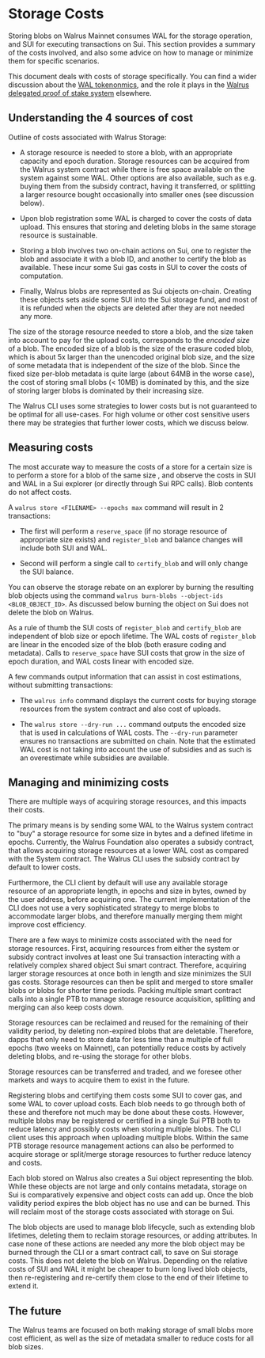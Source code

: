 # Storage Costs

Storing blobs on Walrus Mainnet consumes WAL for the storage operation, and SUI for executing
transactions on Sui. This section provides a summary of the costs involved, and also some
advice on how to manage or minimize them for specific scenarios.

This document deals with costs of storage specifically. You can find a wider discussion about
the [WAL tokenonmics](https://www.walrus.xyz/wal-token), and the role it plays in the
[Walrus delegated proof of stake system](../walrus.pdf) elsewhere.

## Understanding the 4 sources of cost

Outline of costs associated with Walrus Storage:

- A storage resource is needed to store a blob, with an appropriate capacity and epoch duration.
  Storage resources can be acquired from the Walrus system contract while there is free space
  available on the system against some WAL. Other options are also available, such as e.g. buying
  them from the subsidy contract, having it transferred, or splitting a larger resource bought
  occasionally into smaller ones (see discussion below).

- Upon blob registration some WAL is charged to cover the costs of data upload. This ensures that
  storing and deleting blobs in the same storage resource is sustainable.

- Storing a blob involves two on-chain actions on Sui, one to register the blob and associate it
  with a blob ID, and another to certify the blob as available. These incur some Sui gas costs in
  SUI to cover the costs of computation.

- Finally, Walrus blobs are represented as Sui objects on-chain. Creating these objects sets aside
  some SUI into the Sui storage fund, and most of it is refunded when the objects are deleted after
  they are not needed any more.

The size of the storage resource needed to store a blob, and the size taken into account to pay
for the upload costs, corresponds to the *encoded size* of a
blob. The encoded size of a blob is the size of the erasure coded blob, which is about 5x larger
than the unencoded original blob size, and the size of some metadata that is independent of the
size of the blob. Since the fixed size per-blob metadata is quite large (about 64MB in the worse
case), the cost of storing small blobs (< 10MB) is dominated by this, and the size of storing
larger blobs is dominated by their increasing size.

The Walrus CLI uses some strategies to lower costs but is not guaranteed to be optimal for all
use-cases. For high volume or other cost sensitive users there may be strategies that further
lower costs, which we discuss below.

## Measuring costs

The most accurate way to measure the costs of a store for a certain size is to perform a store
for a blob of the same size , and observe the costs in SUI and WAL in a Sui explorer (or directly
through Sui RPC calls). Blob contents do not affect costs.

A `walrus store <FILENAME> --epochs max` command will result in 2 transactions:

- The first will perform a `reserve_space` (if no storage resource of appropriate size exists)
  and `register_blob` and balance changes will include both SUI and WAL.

- Second will perform a single call to `certify_blob` and will only change the SUI balance.

You can observe the storage rebate on an explorer by burning the resulting blob objects
using the command `walrus burn-blobs --object-ids <BLOB_OBJECT_ID>`. As discussed below
burning the object on Sui does not delete the blob on Walrus.

As a rule of thumb the SUI costs of `register_blob` and `certify_blob` are independent of
blob size or epoch lifetime. The WAL costs of `register_blob` are linear in the encoded size of
the blob (both erasure coding and metadata). Calls to `reserve_space` have SUI costs that
grow in the size of epoch duration, and WAL costs linear with encoded size.

A few commands output information that can assist in cost estimations, without submitting
transactions:

- The `walrus info` command displays the current costs for buying storage resources from the
  system contract and also cost of uploads.

- The `walrus store --dry-run ...` command outputs the encoded size that is used in calculations
  of WAL costs. The `--dry-run` parameter ensures no transactions are submitted on chain. Note
  that the estimated WAL cost is not taking into account the use of subsidies and as such is
  an overestimate while subsidies are available.

## Managing and minimizing costs

There are multiple ways of acquiring storage resources, and this impacts their costs.

The primary means is by sending some WAL to the Walrus system contract to "buy" a storage resource
for some size in bytes and a defined lifetime in epochs. Currently, the Walrus Foundation also
operates a subsidy contract, that allows acquiring storage resources at a lower WAL cost as
compared with the System contract. The Walrus CLI uses the subsidy contract by default to lower
costs.

Furthermore, the CLI client by default will use any available storage resource of an
appropriate length, in epochs and size in bytes, owned by the user address, before acquiring one.
The current implementation of the CLI does not use a very sophisticated strategy to merge
blobs to accommodate larger blobs, and therefore manually merging them might improve cost
efficiency.

<!-- TODO(): Document a tool to help with split / merge of storage resources. -->

There are a few ways to minimize costs associated with the need for storage resources. First,
acquiring resources from either the system or subsidy contract involves at least one Sui
transaction interacting with a relatively complex shared object Sui smart contract. Therefore,
acquiring larger storage resources at once both in length and size minimizes the SUI gas costs.
Storage resources can then be split and merged to store smaller blobs or blobs for shorter time
periods. Packing multiple smart contract calls into a single PTB to manage storage resource
acquisition, splitting and merging can also keep costs down.

Storage resources can be reclaimed and reused for the remaining of their validity period,
by deleting non-expired blobs that are deletable.
Therefore, dapps that only need to store data for less time
than a multiple of full epochs (two weeks on Mainnet), can potentially reduce costs by actively
deleting blobs, and re-using the storage for other blobs.

Storage resources can be transferred and traded, and we foresee other markets and ways to
acquire them to exist in the future.

Registering blobs and certifying them costs some SUI to cover gas, and some WAL to cover
upload costs. Each blob needs to go through both of these and therefore not much may be done
about these costs. However, multiple blobs may be registered or certified in a single Sui PTB
both to reduce latency and possibly costs when storing multiple blobs. The CLI client uses this
approach when uploading multiple blobs. Within the same PTB storage resource management actions
can also be performed to acquire storage or split/merge storage resources to further reduce
latency and costs.

Each blob stored on Walrus also creates a Sui object representing the blob. While these objects are
not large and only contains metadata, storage on Sui is comparatively expensive and object costs
can add up. Once the blob validity period expires the blob object has no use and can be burned.
This will reclaim most of the storage costs associated with storage on Sui.

The blob objects are used to manage blob lifecycle, such as extending blob lifetimes, deleting
them to reclaim storage resources, or adding attributes. In case none of these actions are needed
any more the blob object may be burned through the CLI or a smart contract call, to save on Sui
storage costs. This does not delete the blob on Walrus. Depending on the relative costs of SUI and
WAL it might be cheaper to burn long lived blob objects, then re-registering and re-certify them
close to the end of their lifetime to extend it.

## The future

The Walrus teams are focused on both making storage of small blobs more cost efficient,
as well as the size of metadata smaller to reduce costs for all blob sizes.
